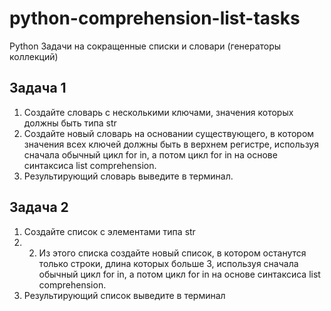 # python-comprehension-list-tasks
Python Задачи на сокращенные списки и словари (генераторы коллекций)

## Задача 1 
1. Создайте словарь с несколькими ключами, значения которых должны быть типа str
2. Создайте новый словарь на основании существующего, в котором значения всех
ключей должны быть в верхнем регистре, используя сначала обычный цикл for in, а потом
цикл for in на основе синтаксиса list comprehension.
4. Результирующий словарь выведите в терминал.

## Задача 2

1. Создайте список с элементами типа str
2. 2. Из этого списка создайте новый список, в котором останутся только строки, 
длина которых больше 3, используя сначала обычный цикл for in, а потом
цикл for in на основе синтаксиса list comprehension.
3. Результирующий список выведите в терминал
